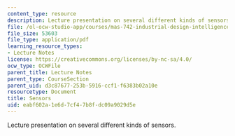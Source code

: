 ```yaml
---
content_type: resource
description: Lecture presentation on several different kinds of sensors.
file: /ol-ocw-studio-app/courses/mas-742-industrial-design-intelligence-a-cognitive-approach-to-engineering-fall-2003/eabf602a1e6d7cf47b8fdc09a9029d5e_sensors.pdf
file_size: 53603
file_type: application/pdf
learning_resource_types:
- Lecture Notes
license: https://creativecommons.org/licenses/by-nc-sa/4.0/
ocw_type: OCWFile
parent_title: Lecture Notes
parent_type: CourseSection
parent_uid: d3c87677-253b-5916-ccf1-f6383b02a10e
resourcetype: Document
title: Sensors
uid: eabf602a-1e6d-7cf4-7b8f-dc09a9029d5e
---
```

Lecture presentation on several different kinds of sensors.